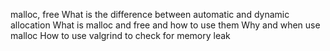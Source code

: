 malloc, free
What is the difference between automatic and dynamic allocation
What is malloc and free and how to use them
Why and when use malloc
How to use valgrind to check for memory leak
